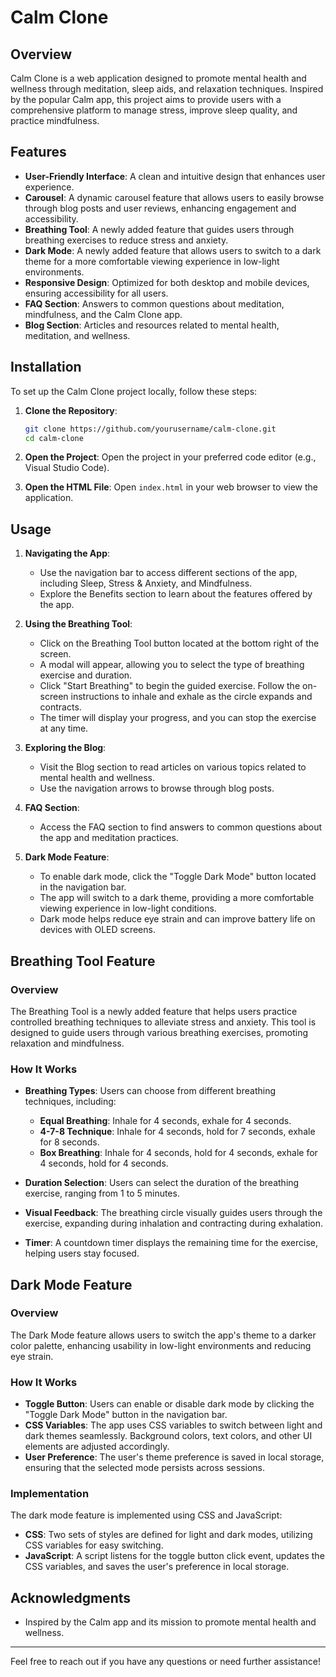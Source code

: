 # Calm Clone

## Overview

Calm Clone is a web application designed to promote mental health and wellness through meditation, sleep aids, and relaxation techniques. Inspired by the popular Calm app, this project aims to provide users with a comprehensive platform to manage stress, improve sleep quality, and practice mindfulness.

## Features

- **User-Friendly Interface**: A clean and intuitive design that enhances user experience.
- **Carousel**: A dynamic carousel feature that allows users to easily browse through blog posts and user reviews, enhancing engagement and accessibility.
- **Breathing Tool**: A newly added feature that guides users through breathing exercises to reduce stress and anxiety.
- **Dark Mode**: A newly added feature that allows users to switch to a dark theme for a more comfortable viewing experience in low-light environments.
- **Responsive Design**: Optimized for both desktop and mobile devices, ensuring accessibility for all users.
- **FAQ Section**: Answers to common questions about meditation, mindfulness, and the Calm Clone app.
- **Blog Section**: Articles and resources related to mental health, meditation, and wellness.

## Installation

To set up the Calm Clone project locally, follow these steps:

1. **Clone the Repository**:
   ```bash
   git clone https://github.com/yourusername/calm-clone.git
   cd calm-clone
   ```

2. **Open the Project**:
   Open the project in your preferred code editor (e.g., Visual Studio Code).

3. **Open the HTML File**:
   Open `index.html` in your web browser to view the application.

## Usage

1. **Navigating the App**:
   - Use the navigation bar to access different sections of the app, including Sleep, Stress & Anxiety, and Mindfulness.
   - Explore the Benefits section to learn about the features offered by the app.

2. **Using the Breathing Tool**:
   - Click on the Breathing Tool button located at the bottom right of the screen.
   - A modal will appear, allowing you to select the type of breathing exercise and duration.
   - Click "Start Breathing" to begin the guided exercise. Follow the on-screen instructions to inhale and exhale as the circle expands and contracts.
   - The timer will display your progress, and you can stop the exercise at any time.

3. **Exploring the Blog**:
   - Visit the Blog section to read articles on various topics related to mental health and wellness.
   - Use the navigation arrows to browse through blog posts.

4. **FAQ Section**:
   - Access the FAQ section to find answers to common questions about the app and meditation practices.

5. **Dark Mode Feature**:
   - To enable dark mode, click the "Toggle Dark Mode" button located in the navigation bar.
   - The app will switch to a dark theme, providing a more comfortable viewing experience in low-light conditions.
   - Dark mode helps reduce eye strain and can improve battery life on devices with OLED screens.

## Breathing Tool Feature

### Overview

The Breathing Tool is a newly added feature that helps users practice controlled breathing techniques to alleviate stress and anxiety. This tool is designed to guide users through various breathing exercises, promoting relaxation and mindfulness.

### How It Works

- **Breathing Types**: Users can choose from different breathing techniques, including:
  - **Equal Breathing**: Inhale for 4 seconds, exhale for 4 seconds.
  - **4-7-8 Technique**: Inhale for 4 seconds, hold for 7 seconds, exhale for 8 seconds.
  - **Box Breathing**: Inhale for 4 seconds, hold for 4 seconds, exhale for 4 seconds, hold for 4 seconds.

- **Duration Selection**: Users can select the duration of the breathing exercise, ranging from 1 to 5 minutes.

- **Visual Feedback**: The breathing circle visually guides users through the exercise, expanding during inhalation and contracting during exhalation.

- **Timer**: A countdown timer displays the remaining time for the exercise, helping users stay focused.

## Dark Mode Feature

### Overview

The Dark Mode feature allows users to switch the app's theme to a darker color palette, enhancing usability in low-light environments and reducing eye strain.

### How It Works

- **Toggle Button**: Users can enable or disable dark mode by clicking the "Toggle Dark Mode" button in the navigation bar.
- **CSS Variables**: The app uses CSS variables to switch between light and dark themes seamlessly. Background colors, text colors, and other UI elements are adjusted accordingly.
- **User Preference**: The user's theme preference is saved in local storage, ensuring that the selected mode persists across sessions.

### Implementation

The dark mode feature is implemented using CSS and JavaScript:

- **CSS**: Two sets of styles are defined for light and dark modes, utilizing CSS variables for easy switching.
- **JavaScript**: A script listens for the toggle button click event, updates the CSS variables, and saves the user's preference in local storage.

## Acknowledgments

- Inspired by the Calm app and its mission to promote mental health and wellness.

---

Feel free to reach out if you have any questions or need further assistance!
